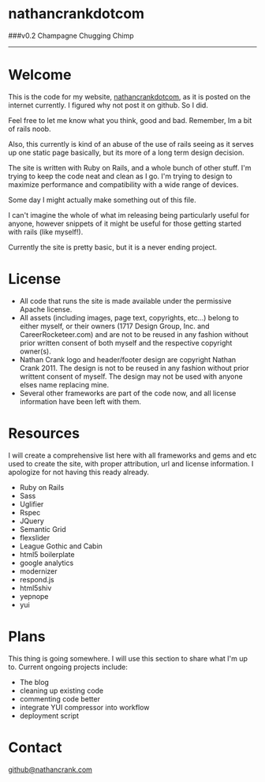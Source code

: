 nathancrankdotcom
=================  
###v0.2 Champagne Chugging Chimp   
  
----------------  
  
Welcome
=======  
This is the code for my website, [nathancrankdotcom](http://nathancrank.com/), as it is posted on the internet currently. I figured why not post it on github. So I did.  

Feel free to let me know what you think, good and bad. Remember, Im a bit of rails noob.

Also, this currently is kind of an abuse of the use of rails seeing as it serves up one static page basically, but its more of a long term design decision.
  
The site is written with Ruby on Rails, and a whole bunch of other stuff. I'm trying to keep the code neat and clean as I go. I'm trying to design to maximize performance and compatibility with a wide range of devices.
  
Some day I might actually make something out of this file.    
  
I can't imagine the whole of what im releasing being particularly useful for anyone, however snippets of it might be useful for those getting started with rails (like myself!).  
  
Currently the site is pretty basic, but it is a never ending project.
  
License  
========  
- All code that runs the site is made available under the permissive Apache license.   
- All assets (including images, page text, copyrights, etc...) belong to either myself, or their owners (1717 Design Group, Inc. and CareerRocketeer.com) and are not to be reused in any fashion without prior written consent of both myself and the respective copyright owner(s).  
- Nathan Crank logo and header/footer design are copyright Nathan Crank 2011. The design is not to be reused in any fashion without prior writtent consent of myself. The design may not be used with anyone elses name replacing mine.
- Several other frameworks are part of the code now, and all license information have been left with them.

Resources  
=========  
I will create a comprehensive list here with all frameworks and gems and etc used to create the site, with proper attribution, url and license information. I apologize for not having this ready already.

- Ruby on Rails
- Sass
- Uglifier
- Rspec
- JQuery
- Semantic Grid
- flexslider
- League Gothic and Cabin
- html5 boilerplate
- google analytics
- modernizer
- respond.js
- html5shiv
- yepnope
- yui


Plans
=====
This thing is going somewhere. I will use this section to share what I'm up to.
Current ongoing projects include:
- The blog
- cleaning up existing code
- commenting code better
- integrate YUI compressor into workflow
- deployment script

Contact  
=======  
github@nathancrank.com